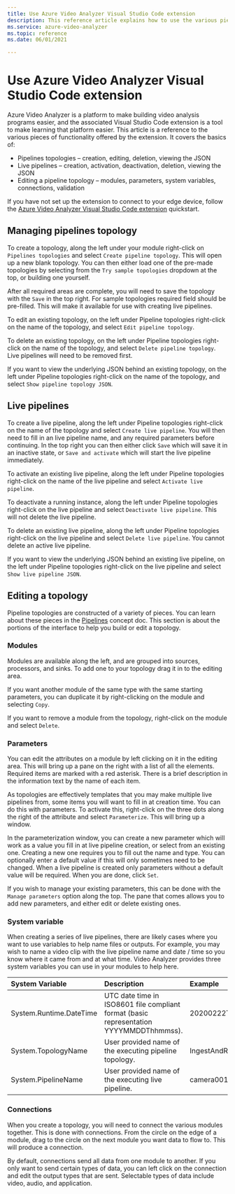 ```yaml
---
title: Use Azure Video Analyzer Visual Studio Code extension
description: This reference article explains how to use the various pieces of functionality in the Azure Video Analyzer Visual Studio Code extension.
ms.service: azure-video-analyzer
ms.topic: reference
ms.date: 06/01/2021

---
```


# Use Azure Video Analyzer Visual Studio Code extension

Azure Video Analyzer is a platform to make building video analysis programs easier, and the associated Visual Studio Code extension is a tool to make learning that platform easier.  This article is a reference to the various pieces of functionality offered by the extension.  It covers the basics of:

* Pipelines topologies – creation, editing, deletion, viewing the JSON
* Live pipelines – creation, activation, deactivation, deletion, viewing the JSON
* Editing a pipeline topology  – modules, parameters, system variables, connections, validation

If you have not set up the extension to connect to your edge device, follow the [Azure Video Analyzer Visual Studio Code extension](./create-pipeline-vs-code-extension.md) quickstart.

## Managing pipelines topology

To create a topology, along the left under your module right-click on `Pipelines topologies` and select `Create pipeline topology`.  This will open up a new blank topology.  You can then either load one of the pre-made topologies by selecting from the `Try sample topologies` dropdown at the top, or building one yourself.  

After all required areas are complete, you will need to save the topology with the `Save` in the top right.  For sample topologies required field should be pre-filled.  This will make it available for use with creating live pipelines.

To edit an existing topology, on the left under Pipeline topologies right-click on the name of the topology, and select `Edit pipeline topology`.

To delete an existing topology, on the left under Pipeline topologies right-click on the name of the topology, and select `Delete pipeline topology`.  Live pipelines will need to be removed first.

If you want to view the underlying JSON behind an existing topology, on the left under Pipeline topologies right-click on the name of the topology, and select `Show pipeline topology JSON`.

## Live pipelines

To create a live pipeline, along the left under Pipeline topologies right-click on the name of the topology and select `Create live pipeline`.  You will then need to fill in an live pipeline name, and any required parameters before continuing.  In the top right you can then either click `Save` which will save it in an inactive state, or `Save and activate` which will start the live pipeline immediately. 

To activate an existing live pipeline, along the left under Pipeline topologies right-click on the name of the live pipeline and select `Activate live pipeline`.

To deactivate a running instance, along the left under Pipeline topologies right-click on the live pipeline and select `Deactivate live pipeline`.  This will not delete the live pipeline.

To delete an existing live pipeline, along the left under Pipeline topologies right-click on the live pipeline and select `Delete live pipeline`.  You cannot delete an active live pipeline.

If you want to view the underlying JSON behind an existing live pipeline, on the left under Pipeline topologies right-click on the live pipeline and select `Show live pipeline JSON`.

## Editing a topology 

Pipeline topologies are constructed of a variety of pieces. You can learn about these pieces in the [Pipelines](./pipeline.md) concept doc. This section is about the portions of the interface to help you build or edit a topology.

### Modules

Modules are available along the left, and are grouped into sources, processors, and sinks.  To add one to your topology drag it in to the editing area.

If you want another module of the same type with the same starting parameters, you can duplicate it by right-clicking on the module and selecting `Copy`.

If you want to remove a module from the topology, right-click on the module and select `Delete`.

### Parameters

You can edit the attributes on a module by left clicking on it in the editing area.  This will bring up a pane on the right with a list of all the elements.  Required items are marked with a red asterisk.  There is a brief description in the information text by the name of each item.

As topologies are effectively templates that you may make multiple live pipelines from, some items you will want to fill in at creation time.  You can do this with parameters.  To activate this, right-click on the three dots along the right of the attribute and select `Parameterize`.  This will bring up a window.

In the parameterization window, you can create a new parameter which will work as a value you fill in at live pipeline creation, or select from an existing one.  Creating a new one requires you to fill out the name and type.  You can optionally enter a default value if this will only sometimes need to be changed.  When a live pipeline is created only parameters without a default value will be required.  When you are done, click `Set`.

If you wish to manage your existing parameters, this can be done with the `Manage parameters` option along the top.  The pane that comes allows you to add new parameters, and either edit or delete existing ones.

### System variable

When creating a series of live pipelines, there are likely cases where you want to use variables to help name files or outputs.  For example, you may wish to name a video clip with the live pipeline name and date / time so you know where it came from and at what time.  Video Analyzer provides three system variables you can use in your modules to help here.

| System Variable        | Description                                                  | Example              |
| :--------------------- | :----------------------------------------------------------- | :------------------- |
| System.Runtime.DateTime        | UTC date time in ISO8601 file compliant format (basic representation YYYYMMDDThhmmss). | 20200222T173200Z     |
| System.TopologyName    | User provided name of the executing pipeline topology.          | IngestAndRecord      |
| System.PipelineName    | User provided name of the executing live pipeline.          | camera001            |

### Connections 

When you create a topology, you will need to connect the various modules together.  This is done with connections.  From the circle on the edge of a module, drag to the circle on the next module you want data to flow to.  This will produce a connection.

By default, connections send all data from one module to another.  If you only want to send certain types of data, you can left click on the connection and edit the output types that are sent.  Selectable types of data include video, audio, and application.
